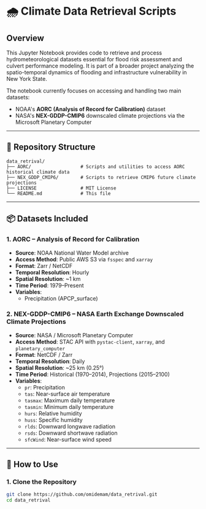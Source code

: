 # 🌧️ Climate Data Retrieval Scripts

## Overview

This Jupyter Notebook provides code to retrieve and process hydrometeorological datasets essential for flood risk assessment and culvert performance modeling. It is part of a broader project analyzing the spatio-temporal dynamics of flooding and infrastructure vulnerability in New York State.

The notebook currently focuses on accessing and handling two main datasets:
- NOAA's **AORC (Analysis of Record for Calibration)** dataset
- NASA's **NEX-GDDP-CMIP6** downscaled climate projections via the Microsoft Planetary Computer

---
## 📁 Repository Structure

```
data_retrival/
├── AORC/                  # Scripts and utilities to access AORC historical climate data
├── NEX_GDDP_CMIP6/        # Scripts to retrieve CMIP6 future climate projections
├── LICENSE                # MIT License
└── README.md              # This file
```

---

## 📦 Datasets Included
### 1. AORC – Analysis of Record for Calibration
- **Source**: NOAA National Water Model archive
- **Access Method**: Public AWS S3 via `fsspec` and `xarray`
- **Format**: Zarr / NetCDF
- **Temporal Resolution**: Hourly
- **Spatial Resolution**: ~1 km
- **Time Period**: 1979–Present
- **Variables**: 
  - Precipitation (APCP_surface)

### 2. NEX-GDDP-CMIP6 – NASA Earth Exchange Downscaled Climate Projections
- **Source**: NASA / Microsoft Planetary Computer
- **Access Method**: STAC API with `pystac-client`, `xarray`, and `planetary_computer`
- **Format**: NetCDF / Zarr
- **Temporal Resolution**: Daily
- **Spatial Resolution**: ~25 km (0.25°)
- **Time Period**: Historical (1970–2014), Projections (2015–2100)
- **Variables**:
  - `pr`: Precipitation
  - `tas`: Near-surface air temperature
  - `tasmax`: Maximum daily temperature
  - `tasmin`: Minimum daily temperature
  - `hurs`: Relative humidity
  - `huss`: Specific humidity
  - `rlds`: Downward longwave radiation
  - `rsds`: Downward shortwave radiation
  - `sfcWind`: Near-surface wind speed

---

## 🔧 How to Use

### 1. Clone the Repository

```bash
git clone https://github.com/omidemam/data_retrival.git
cd data_retrival
